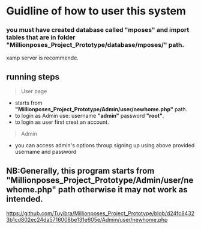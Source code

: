 # Guidline of how to user this system
### you must have created database called **"mposes"** and import tables that are in folder **"Millionposes_Project_Prototype/database/mposes/"** path.
xamp server is recommende.
## running steps
> User page
 * starts from  **"Millionposes_Project_Prototype/Admin/user/newhome.php"** path.
 * to login as Admin use: username **"admin"**  password **"root"**.
 * to login as user first creat an account.
> Admin
 * you can access admin's options throup signing up using above provided username and password
 ## NB:Generally, this program starts from **"Millionposes_Project_Prototype/Admin/user/newhome.php"** path otherwise it may not work as intended.
 https://github.com/Tuyibra/Millionposes_Project_Prototype/blob/d24fc84323b1cd802ec24da5716008be131e605e/Admin/user/newhome.php
